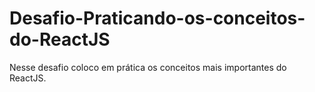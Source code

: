 # Desafio-Praticando-os-conceitos-do-ReactJS
Nesse desafio coloco em prática os conceitos mais importantes do ReactJS.
